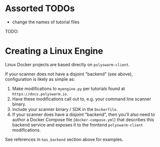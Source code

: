# Assorted TODOs

* change the names of tutorial files


TODO: 
# Creating a Linux Engine

Linux Docker projects are based directly on `polyswarm-client`.

If your scanner does not have a disjoint "backend" (see above), configuration is likely as simple as:
1. Make modifications to `myengine.py` per tutorials found at `https://docs.polyswarm.io`.
2. Have these modifications call out to, e.g. your command line scanner binary.
3. Include your scanner binary / SDK in the `Dockerfile`.
4. If your scanner does have a disjoint "backend", then you'll also need to author a Docker Compose file (`docker-compose.yml`) that describes this backend service and exposes it to the frontend `polyswarm-client` modifications.

See references in `has_backend` section above for examples.

